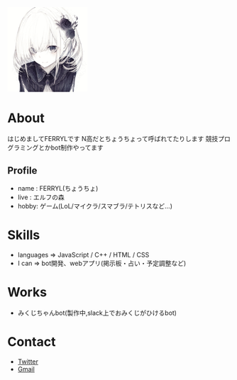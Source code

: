 <img src="icon3.jpeg" width="180px">

# About

はじめましてFERRYLです N高だとちょうちょって呼ばれてたりします 競技プログラミングとかbot制作やってます

## Profile
- name : FERRYL(ちょうちょ)
- live : エルフの森
- hobby: ゲーム(LoL/マイクラ/スマブラ/テトリスなど…)

# Skills
- languages => JavaScript / C++ / HTML / CSS
- I can => bot開発、webアプリ(掲示板・占い・予定調整など)

# Works
- みくじちゃんbot(製作中,slack上でおみくじがひけるbot)

# Contact
- [Twitter](https://twitter.com/re_poze)
- [Gmail](mailto:sora_19n1100030@nnn.ed.jp)
